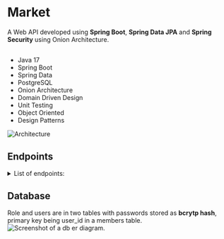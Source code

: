 # Market
 
A Web API developed using **Spring Boot**, **Spring Data JPA** and **Spring Security** using Onion Architecture.

##
- Java 17
- Spring Boot
- Spring Data
- PostgreSQL
- Onion Architecture
- Domain Driven Design
- Unit Testing
- Object Oriented
- Design Patterns

  
<img src="architecture-of-project"
     alt="Architecture"
     height="">

## Endpoints
<details>
  <summary>List of endpoints:</summary>
<br>
 
GET
/api/products 
Retrieve all products
ROLE=EMPLOYEE

POST
/api/products
Create new product
ROLE=MANAGER

GET
/api/products/{id}
Retrieve product by id
ROLE=EMPLOYEE

PUT
/api/products/{id}
Update product by id
ROLE=MANAGER

DELETE
/api/products/{id}
Delete product by id
ROLE=ADMIN

DELETE
/api/products/
Delete all products!
ROLE=ADMIN

GET
/api/products/available
Retrieve all available products
ROLE=EMPLOYEE

</details>


## Database
Role and users are in two tables with passwords stored as **bcrytp hash**, primary key being user_id in a members table.
<br>
![Screenshot of a db er diagram.](/images/db-diagram.png)
